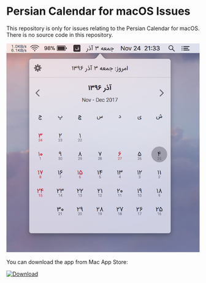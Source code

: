 # Persian Calendar for macOS Issues

This repository is only for issues relating to the Persian Calendar for macOS.
There is no source code in this repository.

![](https://github.com/moallemi/persian-calendar-mac-issues/blob/master/.github/screenshot.png?raw=true)

You can download the app from Mac App Store:

[![Download](https://itunes.apple.com/us/app/persian-calendar-%D8%AA%D9%82%D9%88%DB%8C%D9%85-%D8%B4%D9%85%D8%B3%DB%8C/id1171425651?mt=12)](https://github.com/moallemi/persian-calendar-mac-issues/blob/master/.github/download.png?raw=true)




